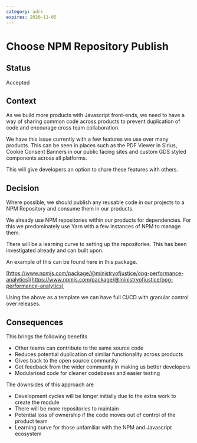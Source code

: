 ```yaml
---
category: adrs
expires: 2020-11-05
---
```


# Choose NPM Repository Publish

## Status

Accepted

## Context

As we build more products with Javascript front-ends, we need to have a way of sharing common code across products to prevent duplication of code and encourage cross team collaboration.

We have this issue currently with a few features we use over many products. This can be seen in places such as the PDF Viewer in Sirius, Cookie Consent Banners in our public facing sites and custom GDS styled components across all platforms.

This will give developers an option to share these features with others.

## Decision

Where possible, we should publish any reusable code in our projects to a NPM Repository and consume them in our products.

We already use NPM repositories within our products for dependencies. For this we predominately use Yarn with a few instances of NPM to manage them.

There will be a learning curve to setting up the repositories. This has been investigated already and can built upon.

An example of this can be found here in this package.

[https://www.npmjs.com/package/@ministryofjustice/opg-performance-analytics](https://www.npmjs.com/package/@ministryofjustice/opg-performance-analytics)

Using the above as a template we can have full CI/CD with granular control over releases.

## Consequences

This brings the following benefits

- Other teams can contribute to the same source code
- Reduces potential duplication of similar functionality across products
- Gives back to the open source community
- Get feedback from the wider community in making us better developers
- Modularised code for cleaner codebases and easier testing

The downsides of this approach are

- Development cycles will be longer initially due to the extra work to create the module
- There will be more repositories to maintain
- Potential loss of ownership if the code moves out of control of the product team
- Learning curve for those unfamiliar with the NPM and Javascript ecosystem
